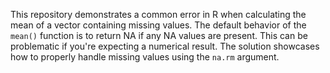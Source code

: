 This repository demonstrates a common error in R when calculating the mean of a vector containing missing values. The default behavior of the `mean()` function is to return NA if any NA values are present. This can be problematic if you're expecting a numerical result. The solution showcases how to properly handle missing values using the `na.rm` argument.